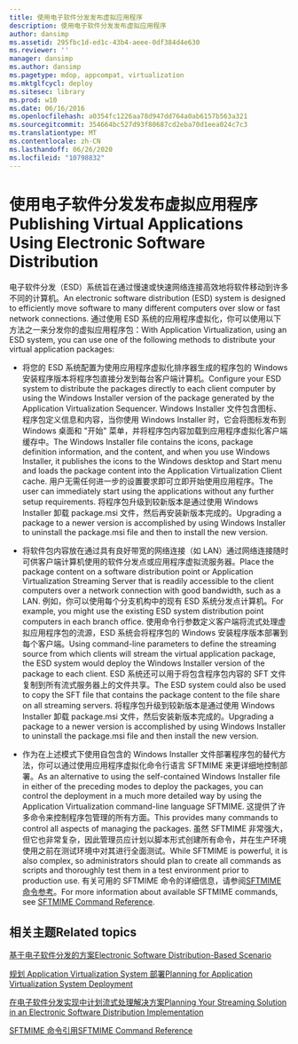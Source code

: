```yaml
---
title: 使用电子软件分发发布虚拟应用程序
description: 使用电子软件分发发布虚拟应用程序
author: dansimp
ms.assetid: 295fbc1d-ed1c-43b4-aeee-0df384d4e630
ms.reviewer: ''
manager: dansimp
ms.author: dansimp
ms.pagetype: mdop, appcompat, virtualization
ms.mktglfcycl: deploy
ms.sitesec: library
ms.prod: w10
ms.date: 06/16/2016
ms.openlocfilehash: a0354fc1226aa78d947dd764a0ab6157b563a321
ms.sourcegitcommit: 354664bc527d93f80687cd2eba70d1eea024c7c3
ms.translationtype: MT
ms.contentlocale: zh-CN
ms.lasthandoff: 06/26/2020
ms.locfileid: "10798832"
---
```

# <span data-ttu-id="a2384-103">使用电子软件分发发布虚拟应用程序</span><span class="sxs-lookup"><span data-stu-id="a2384-103">Publishing Virtual Applications Using Electronic Software Distribution</span></span>


<span data-ttu-id="a2384-104">电子软件分发（ESD）系统旨在通过慢速或快速网络连接高效地将软件移动到许多不同的计算机。</span><span class="sxs-lookup"><span data-stu-id="a2384-104">An electronic software distribution (ESD) system is designed to efficiently move software to many different computers over slow or fast network connections.</span></span> <span data-ttu-id="a2384-105">通过使用 ESD 系统的应用程序虚拟化，你可以使用以下方法之一来分发你的虚拟应用程序包：</span><span class="sxs-lookup"><span data-stu-id="a2384-105">With Application Virtualization, using an ESD system, you can use one of the following methods to distribute your virtual application packages:</span></span>

-   <span data-ttu-id="a2384-106">将您的 ESD 系统配置为使用应用程序虚拟化排序器生成的程序包的 Windows 安装程序版本将程序包直接分发到每台客户端计算机。</span><span class="sxs-lookup"><span data-stu-id="a2384-106">Configure your ESD system to distribute the packages directly to each client computer by using the Windows Installer version of the package generated by the Application Virtualization Sequencer.</span></span> <span data-ttu-id="a2384-107">Windows Installer 文件包含图标、程序包定义信息和内容，当你使用 Windows Installer 时，它会将图标发布到 Windows 桌面和 "开始" 菜单，并将程序包内容加载到应用程序虚拟化客户端缓存中。</span><span class="sxs-lookup"><span data-stu-id="a2384-107">The Windows Installer file contains the icons, package definition information, and the content, and when you use Windows Installer, it publishes the icons to the Windows desktop and Start menu and loads the package content into the Application Virtualization Client cache.</span></span> <span data-ttu-id="a2384-108">用户无需任何进一步的设置要求即可立即开始使用应用程序。</span><span class="sxs-lookup"><span data-stu-id="a2384-108">The user can immediately start using the applications without any further setup requirements.</span></span> <span data-ttu-id="a2384-109">将程序包升级到较新版本是通过使用 Windows Installer 卸载 package.msi 文件，然后再安装新版本完成的。</span><span class="sxs-lookup"><span data-stu-id="a2384-109">Upgrading a package to a newer version is accomplished by using Windows Installer to uninstall the package.msi file and then to install the new version.</span></span>

-   <span data-ttu-id="a2384-110">将软件包内容放在通过具有良好带宽的网络连接（如 LAN）通过网络连接随时可供客户端计算机使用的软件分发点或应用程序虚拟流服务器。</span><span class="sxs-lookup"><span data-stu-id="a2384-110">Place the package content on a software distribution point or Application Virtualization Streaming Server that is readily accessible to the client computers over a network connection with good bandwidth, such as a LAN.</span></span> <span data-ttu-id="a2384-111">例如，你可以使用每个分支机构中的现有 ESD 系统分发点计算机。</span><span class="sxs-lookup"><span data-stu-id="a2384-111">For example, you might use the existing ESD system distribution point computers in each branch office.</span></span> <span data-ttu-id="a2384-112">使用命令行参数定义客户端将流式处理虚拟应用程序包的流源，ESD 系统会将程序包的 Windows 安装程序版本部署到每个客户端。</span><span class="sxs-lookup"><span data-stu-id="a2384-112">Using command-line parameters to define the streaming source from which clients will stream the virtual application package, the ESD system would deploy the Windows Installer version of the package to each client.</span></span> <span data-ttu-id="a2384-113">ESD 系统还可以用于将包含程序包内容的 SFT 文件复制到所有流式服务器上的文件共享。</span><span class="sxs-lookup"><span data-stu-id="a2384-113">The ESD system could also be used to copy the SFT file that contains the package content to the file share on all streaming servers.</span></span> <span data-ttu-id="a2384-114">将程序包升级到较新版本是通过使用 Windows Installer 卸载 package.msi 文件，然后安装新版本完成的。</span><span class="sxs-lookup"><span data-stu-id="a2384-114">Upgrading a package to a newer version is accomplished by using Windows Installer to uninstall the package.msi file and then install the new version.</span></span>

-   <span data-ttu-id="a2384-115">作为在上述模式下使用自包含的 Windows Installer 文件部署程序包的替代方法，你可以通过使用应用程序虚拟化命令行语言 SFTMIME 来更详细地控制部署。</span><span class="sxs-lookup"><span data-stu-id="a2384-115">As an alternative to using the self-contained Windows Installer file in either of the preceding modes to deploy the packages, you can control the deployment in a much more detailed way by using the Application Virtualization command-line language SFTMIME.</span></span> <span data-ttu-id="a2384-116">这提供了许多命令来控制程序包管理的所有方面。</span><span class="sxs-lookup"><span data-stu-id="a2384-116">This provides many commands to control all aspects of managing the packages.</span></span> <span data-ttu-id="a2384-117">虽然 SFTMIME 非常强大，但它也非常复杂，因此管理员应计划以脚本形式创建所有命令，并在生产环境使用之前在测试环境中对其进行全面测试。</span><span class="sxs-lookup"><span data-stu-id="a2384-117">While SFTMIME is powerful, it is also complex, so administrators should plan to create all commands as scripts and thoroughly test them in a test environment prior to production use.</span></span> <span data-ttu-id="a2384-118">有关可用的 SFTMIME 命令的详细信息，请参阅[SFTMIME 命令参考](sftmime--command-reference.md)。</span><span class="sxs-lookup"><span data-stu-id="a2384-118">For more information about available SFTMIME commands, see [SFTMIME Command Reference](sftmime--command-reference.md).</span></span>

## <span data-ttu-id="a2384-119">相关主题</span><span class="sxs-lookup"><span data-stu-id="a2384-119">Related topics</span></span>


[<span data-ttu-id="a2384-120">基于电子软件分发的方案</span><span class="sxs-lookup"><span data-stu-id="a2384-120">Electronic Software Distribution-Based Scenario</span></span>](electronic-software-distribution-based-scenario.md)

[<span data-ttu-id="a2384-121">规划 Application Virtualization System 部署</span><span class="sxs-lookup"><span data-stu-id="a2384-121">Planning for Application Virtualization System Deployment</span></span>](planning-for-application-virtualization-system-deployment.md)

[<span data-ttu-id="a2384-122">在电子软件分发实现中计划流式处理解决方案</span><span class="sxs-lookup"><span data-stu-id="a2384-122">Planning Your Streaming Solution in an Electronic Software Distribution Implementation</span></span>](planning-your-streaming-solution-in-an-electronic-software-distribution-implementation.md)

[<span data-ttu-id="a2384-123">SFTMIME 命令引用</span><span class="sxs-lookup"><span data-stu-id="a2384-123">SFTMIME Command Reference</span></span>](sftmime--command-reference.md)

 

 





